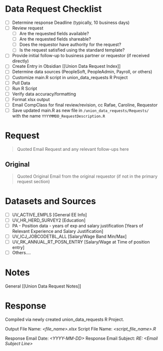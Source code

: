 # Data Request Checklist
- [ ] Determine response Deadline (typically, 10 business days)
- [ ] Review request 
	- [ ] Are the requested fields available?
	- [ ] Are the requested fields shareable?
	- [ ] Does the requestor have authority for the request?
	- [ ] Is the request satisfied using the standard template?
- [ ] Provide initial follow-up to business partner or requestor (if received directly)
- [ ] Create Entry in Obsidian [[Union Data Request Index]]
- [ ] Determine data sources (PeopleSoft, PeopleAdmin, Payroll, or others)
- [ ] Customize main.R script in union_data_requests R Project
- [ ] Pull Data
- [ ] Run R Script
- [ ] Verify data accuracy/formatting
- [ ] Format xlsx output
- [ ] Email CompClass for final review/revision, cc Rafae, Caroline, Requestor
- [ ] Save updated main.R as new file in `/union_data_requests/Requests/` with the name `YYYYMMDD_RequestDescription.R`

# Request

> Quoted Email Request and any relevant follow-ups here

## Original

> Quoted Original Email from the original requestor (if not in the primary request section)

# Datasets and Sources
- [ ] UV_ACTIVE_EMPLS [General EE Info]
- [ ] UV_HR_HERD_SURVEY2 [Education]
- [ ] PA - Position data - years of exp and salary justification [Years of Relevant Experience and Salary Justification]
- [ ] UV_ICJ_JOBCODETBL_ALL [Salary/Wage Band Min/Max]
- [ ] UV_RK_ANNUAL_RT_POSN_ENTRY [Salary/Wage at Time of position entry]
- [ ] Others....

# Notes
General [[Union Data Request Notes]]


# Response
Compiled via newly created union_data_requests R Project. 

Output File Name:  *<file_name>.xlsx*
Script File Name:    *<script_file_name>.R* 

Response Email Date:       *<YYYY-MM-DD\>*
Response Email Subject:   *RE: <Email Subject Line\>*
